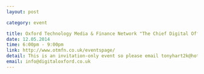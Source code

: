 ```yaml
---
layout: post

category: event

title: Oxford Technology Media & Finance Network "The Chief Digital Officer"
date: 12.05.2014
time: 6:00pm - 9:00pm
link: http://www.otmfn.co.uk/eventspage/
detail: This is an invitation-only event so please email tonyhart2k@hotmail.com for an invitation. Fresh from the Chief Digital Officer Conference in New York, David Mathison, founder of the CDO Club, will share his global research on the digitisation trends that drive this new and unique leadership role in industry, government and non-profit organisations. Speaker - David Mathison.
email: info@digitaloxford.co.uk
---
```

